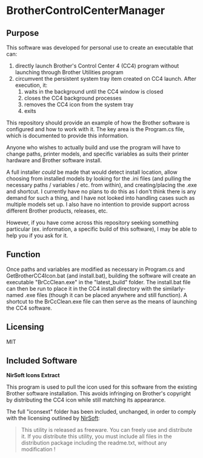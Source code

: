 # BrotherControlCenterManager

## Purpose  
This software was developed for personal use to create an executable that can:
1.  directly launch Brother's Control Center 4 (CC4) program without launching through Brother Utilities program
2.  circumvent the persistent system tray item created on CC4 launch. After execution, it:
	1.  waits in the background until the CC4 window is closed
	2.  closes the CC4 background processes
	3.  removes the CC4 icon from the system tray
	4.  exits

This repository should provide an example of how the Brother software is configured and how to work with it. The key area is the Program.cs file, which is documented to provide this information.

Anyone who wishes to actually build and use the program will have to change paths, printer models, and specific variables as suits their printer hardware and Brother software install.

A full installer _could_ be made that would detect install location, allow choosing from installed models by looking for the .ini files (and pulling the necessary paths / variables / etc. from within), and creating/placing the .exe and shortcut. I currently have no plans to do this as I don't think there is any demand for such a thing, and I have not looked into handling cases such as multiple models set up. I also have no intention to provide support across different Brother products, releases, etc.

However, if you have come across this repository seeking something particular (ex. information, a specific build of this software), I may be able to help you if you ask for it.

## Function
Once paths and variables are modified as necessary in Program.cs and GetBrotherCC4Icon.bat (and install.bat), building the software will create an executable "BrCcClean.exe" in the "latest_build" folder. The install.bat file can then be run to place it in the CC4 install directory with the similarly-named .exe files (though it can be placed anywhere and still function). A shortcut to the BrCcClean.exe file can then serve as the means of launching the CC4 software.

## Licensing
MIT

## Included Software
**NirSoft Icons Extract**

This program is used to pull the icon used for this software from the existing Brother software installation. This avoids infringing on Brother's copyright by distributing the CC4 icon while still matching its appearance.

The full "iconsext" folder has been included, unchanged, in order to comply with the licensing outlined by [NirSoft](https://www.nirsoft.net/utils/iconsext.html):  
> This utility is released as freeware. You can freely use and distribute it. If you distribute this utility, you must include all files in the distribution package including the readme.txt, without any modification !
